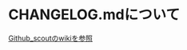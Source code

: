 # CHANGELOG.mdについて
[Github_scoutのwikiを参照](https://github.com/shimajima-eiji/Github_scout/wiki/【手引】更新履歴（CHANGELOG.md）)

